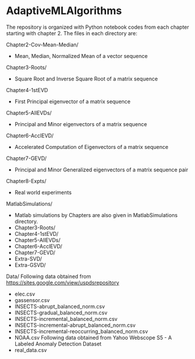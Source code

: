 # AdaptiveMLAlgorithms

The repository is organized with Python notebook codes from each chapter starting with chapter 2.
The files in each directory are:


Chapter2-Cov-Mean-Median/
 - Mean, Median, Normalized Mean of a vector sequence

Chapter3-Roots/
 - Square Root and Inverse Square Root of a matrix sequence

Chapter4-1stEVD
 - First Principal eigenvector of a matrix sequence

Chapter5-AllEVDs/
 - Principal and Minor eigenvectors of a matrix sequence

Chapter6-AcclEVD/
 - Accelerated Computation of Eigenvectors of a matrix sequence

Chapter7-GEVD/
 - Principal and Minor Generalized eigenvectors of a matrix sequence pair

Chapter8-Expts/
 - Real world experiments

MatlabSimulations/
 - Matlab simulations by Chapters are also given in MatlabSimulations directory.
 - Chapter3-Roots/
 - Chapter4-1stEVD/
 - Chapter5-AllEVDs/
 - Chapter6-AcclEVD/
 - Chapter7-GEVD/
 - Extra-SVD/
 - Extra-GSVD/

 Data/
 Following data obtained from https://sites.google.com/view/uspdsrepository
 - elec.csv
 - gassensor.csv
 - INSECTS-abrupt_balanced_norm.csv
 - INSECTS-gradual_balanced_norm.csv
 - INSECTS-incremental_balanced_norm.csv
 - INSECTS-incremental-abrupt_balanced_norm.csv
 - INSECTS-incremental-reoccurring_balanced_norm.csv
 - NOAA.csv
 Following data obtained from Yahoo Webscope S5 - A Labeled Anomaly Detection Dataset
 - real_data.csv
